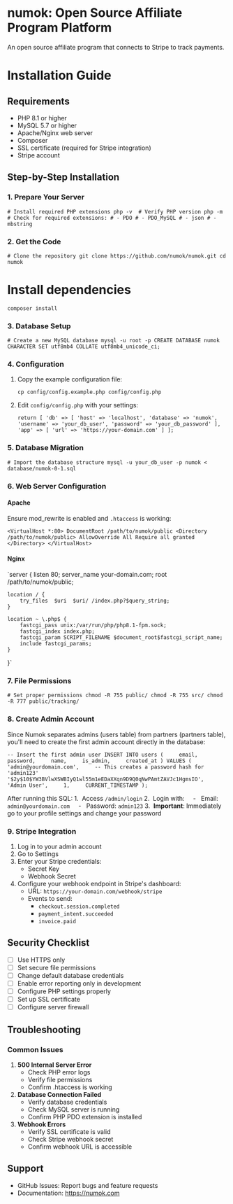 # numok: Open Source Affiliate Program Platform

An open source affiliate program that connects to Stripe to track payments.

Installation Guide
==================

Requirements
------------

-   PHP 8.1 or higher
-   MySQL 5.7 or higher
-   Apache/Nginx web server
-   Composer
-   SSL certificate (required for Stripe integration)
-   Stripe account

Step-by-Step Installation
-------------------------

### 1\. Prepare Your Server

`# Install required PHP extensions
php -v  # Verify PHP version
php -m  # Check for required extensions:
        # - PDO
        # - PDO_MySQL
        # - json
        # - mbstring`

### 2\. Get the Code

`# Clone the repository
git clone https://github.com/numok/numok.git
cd numok`

# Install dependencies
`composer install`

### 3\. Database Setup

`# Create a new MySQL database
mysql -u root -p
CREATE DATABASE numok CHARACTER SET utf8mb4 COLLATE utf8mb4_unicode_ci;`

### 4\. Configuration

1.  Copy the example configuration file:

    `cp config/config.example.php config/config.php`

2.  Edit `config/config.php` with your settings:

    `return [
        'db' => [
            'host' => 'localhost',
            'database' => 'numok',
            'username' => 'your_db_user',
            'password' => 'your_db_password'
        ],
        'app' => [
            'url' => 'https://your-domain.com'
        ]
    ];`

### 5\. Database Migration

`# Import the database structure
mysql -u your_db_user -p numok < database/numok-0-1.sql`

### 6\. Web Server Configuration

#### Apache

Ensure mod_rewrite is enabled and `.htaccess` is working:

`<VirtualHost *:80>
    DocumentRoot /path/to/numok/public
    <Directory /path/to/numok/public>
        AllowOverride All
        Require all granted
    </Directory>
</VirtualHost>`

#### Nginx

`server {
    listen  80;
    server_name your-domain.com;
    root /path/to/numok/public;

    location / {
        try_files  $uri  $uri/ /index.php?$query_string;
    }

    location ~ \.php$ {
        fastcgi_pass unix:/var/run/php/php8.1-fpm.sock;
        fastcgi_index index.php;
        fastcgi_param SCRIPT_FILENAME $document_root$fastcgi_script_name;
        include fastcgi_params;
    }
}`

### 7\. File Permissions

`# Set proper permissions
chmod -R 755 public/
chmod -R 755 src/
chmod -R 777 public/tracking/`

### 8\. Create Admin Account

Since Numok separates admins (users table) from partners (partners table), you'll need to create the first admin account directly in the database:

`-- Insert the first admin user
INSERT INTO users (
    email,
    password,
    name,
    is_admin,
    created_at
) VALUES (
    'admin@yourdomain.com',
    -- This creates a password hash for 'admin123'
    '$2y$10$YW3BVlwXSWBIyQ1wl55m1eEDaXXqn9D9Q0qNwPAmtZAVJc1HgmsIO',
    'Admin User',
    1,
    CURRENT_TIMESTAMP
);`

After running this SQL:
1\.  Access `/admin/login`
2\.  Login with:
    -   Email: `admin@yourdomain.com`
    -   Password: `admin123`
3\.  **Important**: Immediately go to your profile settings and change your password

### 9\. Stripe Integration

1.  Log in to your admin account
2.  Go to Settings
3.  Enter your Stripe credentials:
    -   Secret Key
    -   Webhook Secret
4.  Configure your webhook endpoint in Stripe's dashboard:
    -   URL: `https://your-domain.com/webhook/stripe`
    -   Events to send:
        -   `checkout.session.completed`
        -   `payment_intent.succeeded`
        -   `invoice.paid`

Security Checklist
------------------

-   [ ]  Use HTTPS only
-   [ ]  Set secure file permissions
-   [ ]  Change default database credentials
-   [ ]  Enable error reporting only in development
-   [ ]  Configure PHP settings properly
-   [ ]  Set up SSL certificate
-   [ ]  Configure server firewall

Troubleshooting
---------------

### Common Issues

1.  **500 Internal Server Error**
    -   Check PHP error logs
    -   Verify file permissions
    -   Confirm .htaccess is working
2.  **Database Connection Failed**
    -   Verify database credentials
    -   Check MySQL server is running
    -   Confirm PHP PDO extension is installed
3.  **Webhook Errors**
    -   Verify SSL certificate is valid
    -   Check Stripe webhook secret
    -   Confirm webhook URL is accessible

Support
-------

-   GitHub Issues: Report bugs and feature requests
-   Documentation: https://numok.com